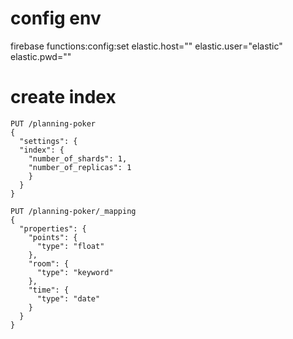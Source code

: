 # config env

firebase functions:config:set elastic.host="" elastic.user="elastic" elastic.pwd=""

# create index

```
PUT /planning-poker
{
  "settings": {
  "index": {
    "number_of_shards": 1,
    "number_of_replicas": 1
    }
  }
}
```

```
PUT /planning-poker/_mapping
{
  "properties": {
    "points": {
      "type": "float"
    },
    "room": {
      "type": "keyword"
    },
    "time": {
      "type": "date"
    }
  }
}
```
